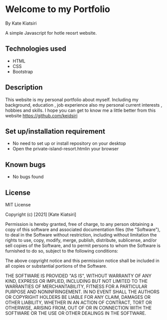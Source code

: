 # Welcome to my Portfolio

By Kate Kiatsiri

A simple Javascript for hotle reosrt website.

## Technologies used
  * HTML
  * CSS
  * Bootstrap

## Description
This website is my personal portfolio about myself. Including my background, education , job experience also my personal current interests , hobbies and skills. I hope you can get to know me a little better from this website https://github.com/keidsiri

## Set up/installation requirement
* No need to set up or install repository on your desktop 
* Open the private-island-resort.htmlin your browser


## Known bugs
* No bugs found

## License
MIT License

Copyright (c) [2021] [Kate Kiatsiri]

Permission is hereby granted, free of charge, to any person obtaining a copy
of this software and associated documentation files (the "Software"), to deal
in the Software without restriction, including without limitation the rights
to use, copy, modify, merge, publish, distribute, sublicense, and/or sell
copies of the Software, and to permit persons to whom the Software is
furnished to do so, subject to the following conditions:

The above copyright notice and this permission notice shall be included in all
copies or substantial portions of the Software.

THE SOFTWARE IS PROVIDED "AS IS", WITHOUT WARRANTY OF ANY KIND, EXPRESS OR
IMPLIED, INCLUDING BUT NOT LIMITED TO THE WARRANTIES OF MERCHANTABILITY,
FITNESS FOR A PARTICULAR PURPOSE AND NONINFRINGEMENT. IN NO EVENT SHALL THE
AUTHORS OR COPYRIGHT HOLDERS BE LIABLE FOR ANY CLAIM, DAMAGES OR OTHER
LIABILITY, WHETHER IN AN ACTION OF CONTRACT, TORT OR OTHERWISE, ARISING FROM,
OUT OF OR IN CONNECTION WITH THE SOFTWARE OR THE USE OR OTHER DEALINGS IN THE
SOFTWARE.